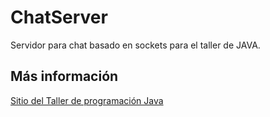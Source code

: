 # ChatServer
Servidor para chat basado en sockets para el taller de JAVA.

## Más información
[Sitio del Taller de programación Java](https://sites.google.com/alumnos.exa.unicen.edu.ar/tallerprogjava/)

